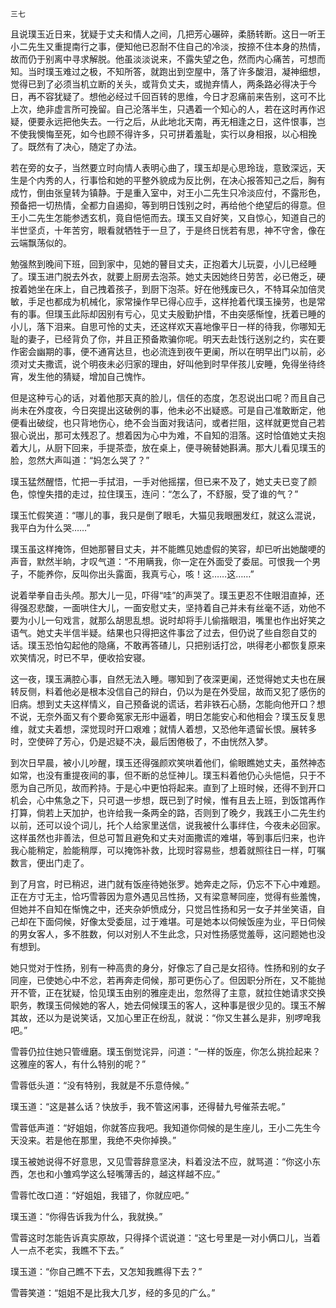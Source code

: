     三七 

   且说璞玉近日来，犹疑于丈夫和情人之间，几把芳心碾碎，柔肠转断。这日一听王小二先生又重提南行之事，便知他已忍耐不住自己的冷淡，按捺不住本身的热情，故而仍于别离中寻求解脱。他虽淡淡说来，不露失望之色，然而内心痛苦，可想而知。当时璞玉难过之极，不知所答，就跑出到空屋中，落了许多酸泪，凝神细想，觉得已到了必须当机立断的关头，或背负丈夫，或抛弃情人，两条路必得决于今日，再不容犹疑了。想他必经过千回百转的思维，今日才忍痛前来告别，这可不比上次，绝非虚言所可挽留。自己沦落半生，只遇着一个知心的人，若在这时再作迟疑，便要永远把他失去。一行之后，从此地北天南，再无相逢之日，这件恨事，岂不使我懊悔至死，如今也顾不得许多，只可拼着羞耻，实行以身相报，以心相挽了。既然有了决心，随定了办法。

   若在旁的女子，当然要立时向情人表明心曲了，璞玉却是心思玲珑，意致深远，天生是个内秀的人，行事恰和她的平整外貌成为反比例，在决心报答知己之后，胸有成竹，倒由张皇转为镇静。于是重入室中，对王小二先生只冷淡应付，不露形色，预备把一切热情，全都力自遏抑，等到明日饯别之时，再给他个绝望后的得意。但王小二先生怎能参透玄机，竟自悒悒而去。璞玉又自好笑，又自惊心，知道自己的半世坚贞，十年苦穷，眼看就牺牲于一旦了，于是终日恍若有思，神不守舍，像在云端飘荡似的。

   勉强熬到晚间下班，回到家中，见她的瞽目丈夫，正抱着大儿玩耍，小儿已经睡了。璞玉进门脱去外衣，就要上厨房去泡茶。她丈夫因她终日劳苦，必已倦乏，硬按着她坐在床上，自己拽着孩子，到厨下泡茶。好在他残废已久，不特耳朵加倍灵敏，手足也都成为机械化，家常操作早已得心应手，这样抢着代璞玉操劳，也是常有的事。但璞玉此际却因别有亏心，见丈夫殷勤护惜，不由突感惭惶，抚着已睡的小儿，落下泪来。自思可怜的丈夫，还这样欢天喜地像平日一样的待我，你哪知无耻的妻子，已经背负了你，并且正预备欺骗你呢。明天去赴饯行送别之约，实在要作密会幽期的事，便不通宵达旦，也必流连到夜午更阑，所以在明早出门以前，必须对丈夫撒谎，说个明夜未必归家的理由，好叫他到时早伴孩儿安睡，免得坐待终宵，发生他的猜疑，增加自己愧怍。

   但是这种亏心的话，对着他那天真的脸儿，信任的态度，怎忍说出口呢？而且自己尚未在外度夜，今日突提出这破例的事，他未必不出疑惑。可是自己准敢断定，他便看出破绽，也只背地伤心，绝不会当面对我诘问，或者拦阻，这样就更觉自己若狠心说出，那可太残忍了。想着因为心中为难，不自知的泪落。这时恰值她丈夫抱着大儿，从厨下回来，手提茶壶，放在桌上，便寻碗替她斟满。那大儿看见璞玉的脸，忽然大声叫道：“妈怎么哭了？”

   璞玉猛然醒悟，忙把一手拭泪，一手对他摇摆，但已来不及了，她丈夫已变了颜色，惊惶失措的走过，拉住璞玉，连问：“怎么了，不舒服，受了谁的气？”

   璞玉忙假笑道：“哪儿的事，我只是倒了眼毛，大猫见我眼圈发红，就这么混说，我平白为什么哭……”

   璞玉虽这样掩饰，但她那瞽目丈夫，并不能瞧见她虚假的笑容，却已听出她酸哽的声音，默然半晌，才叹气道：“不用瞒我，你一定在外面受了委屈。可恨我一个男子，不能养你，反叫你出头露面，我真亏心，咳！这……这……”

   说着举拳自击头颅。那大儿一见，吓得“哇”的声哭了。璞玉更忍不住眼泪直掉，还得强忍悲酸，一面哄住大儿，一面安慰丈夫，坚持着自己并未有丝毫不适，劝他不要为小儿一句戏言，就那么胡思乱想。说时却将手儿偷揩眼泪，嘴里也作出好笑之语气。她丈夫半信半疑。结果也只得把这件事岔了过去，但仍说了些自怨自艾的话。璞玉恐怕勾起他的隐痛，不敢再答碴儿，只把别话打岔，哄得老小都恢复原来欢笑情况，时已不早，便收拾安寝。

   这一夜，璞玉满腔心事，自然无法入睡。哪知到了夜深更阑，还觉得她丈夫也在展转反侧，料着他必是根本没信自己的辩白，仍以为是在外受屈，故而又犯了感伤的旧病。想到丈夫这样情义，自己预备说的谎话，若非铁石心肠，怎能向他开口？想不说，无奈外面又有个要命冤家无形中逼着，明日怎能安心和他相会？璞玉反复思维，就丈夫着想，深觉现时开口艰难；就情人着想，又恐他年遗留长恨。展转多时，空使碎了芳心，仍是迟疑不决，最后困倦极了，不由恍然入梦。

   到次日早晨，被小儿吵醒，璞玉还得强颜欢笑哄着他们，偷眼瞧她丈夫，虽然神态如常，也没有重提夜间的事，但不断的总怔神儿。璞玉料着他仍心头悒悒，只于不愿为自己所见，故而矜持。于是心中更怕将起来。直到了上班时候，还得不到开口机会，心中焦急之下，只可退一步想，既已到了时候，惟有且去上班，到饭馆再作打算，倘若上天加护，也许给我一条两全的路，否则到了晚夕，我践王小二先生约以前，还可以设个词儿，托个人给家里送信，说我被什么事绊住，今夜未必回家。这样虽然也非善法，但总可暂且避免和丈夫对面撒谎的难堪，等到事后归来，也许我心能稍定，脸能稍厚，可以掩饰补救，比现时容易些，想着就照往日一样，叮嘱数言，便出门走了。

   到了月宫，时已稍迟，进门就有饭座待她张罗。她奔走之际，仍忘不下心中难题。正在方寸无主，恰巧雪蓉因为意外遇见吕性扬，又有梁意琴同座，觉得有些羞愧，但她并不自知在惭愧之中，还夹杂妒愤成分，只觉吕性扬和另一女子并坐笑语，自己却在下面伺候，好像太受委屈，过于难堪。可是她本以伺候饭座为业，平日伺候的男女客人，多不胜数，何以对别人不生此念，只对性扬感觉羞辱，这问题她也没有想到。

   她只觉对于性扬，别有一种高贵的身分，好像忘了自己是女招待。性扬和别的女子同座，已使她心中不忿，若再奔走伺候，那可更伤心了。但因职分所在，又不能抛开不管，正在犹疑，恰见璞玉由别的雅座走出，忽然得了主意，就拉住她请求交换职务，教璞玉伺候她的客人，她去伺候璞玉的客人，这种事是很少见的。璞玉不解其故，还以为是说笑话，又加心里正在纷乱，就说：“你又生甚么是非，别啰唣我吧。”

   雪蓉仍拉住她只管缠磨。璞玉倒觉诧异，问道：“一样的饭座，你怎么挑捡起来？这雅座的客人，有什么特别的呢？”

   雪蓉低头道：“没有特别，我就是不乐意侍候。”

   璞玉道：“这是甚么话？快放手，我不管这闲事，还得替九号催茶去呢。”

   雪蓉低声道：“好姐姐，你就答应我吧。我知道你伺候的是生座儿，王小二先生今天没来。若是他在那里，我绝不央你掉换。”

   璞玉被她说得不好意思，又见雪蓉辞意坚决，料着没法不应，就骂道：“你这小东西，怎也和小雏鸡学这么轻嘴薄舌的，越这样越不应。”

   雪蓉忙改口道：“好姐姐，我错了，你就应吧。”

   璞玉道：“你得告诉我为什么，我就换。”

   雪蓉这时怎能告诉真实原故，只得择个谎说道：“这七号里是一对小俩口儿，当着人一点不老实，我瞧不下去。”

   璞玉道：“你自己瞧不下去，又怎知我瞧得下去？”

   雪蓉笑道：“姐姐不是比我大几岁，经的多见的广么。”

